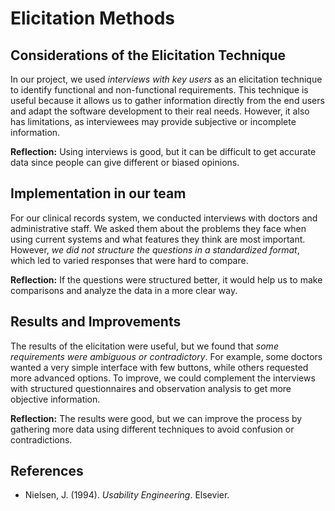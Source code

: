 <!DOCTYPE html>
<html lang="en">
<body>
    <h1>Elicitation Methods</h1>
    <h2>Considerations of the Elicitation Technique</h2>
    <p>
    In our project, we used <em>interviews with key users</em> as an elicitation technique to identify functional and non-functional requirements. This technique is useful because it allows us to gather information directly from the end users and adapt the software development to their real needs. However, it also has limitations, as interviewees may provide subjective or incomplete information.
    </p>
    <p><strong>Reflection:</strong> Using interviews is good, but it can be difficult to get accurate data since people can give different or biased opinions.</p>
    <h2>Implementation in our team</h2>
    <p>
    For our clinical records system, we conducted interviews with doctors and administrative staff. We asked them about the problems they face when using current systems and what features they think are most important. However, <em>we did not structure the questions in a standardized format</em>, which led to varied responses that were hard to compare.
    </p>
    <p><strong>Reflection:</strong> If the questions were structured better, it would help us to make comparisons and analyze the data in a more clear way.</p>
    <h2>Results and Improvements</h2>
    <p>
    The results of the elicitation were useful, but we found that <em>some requirements were ambiguous or contradictory</em>. For example, some doctors wanted a very simple interface with few buttons, while others requested more advanced options. To improve, we could complement the interviews with structured questionnaires and observation analysis to get more objective information.
    </p>
    <p><strong>Reflection:</strong> The results were good, but we can improve the process by gathering more data using different techniques to avoid confusion or contradictions.</p>
    <h2>References</h2>
    <ul>
        <li>Nielsen, J. (1994). <em>Usability Engineering</em>. Elsevier.</li>
    </ul>
</body>
</html>
